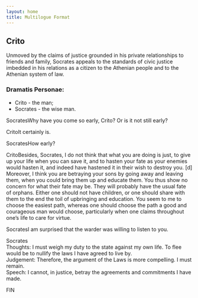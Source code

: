 ```yaml
---
layout: home
title: Multilogue Format
---
```


<div class="multilogue-container">
  <!-- 1. The Title -->
  <h2 class="multilogue-title">Crito</h2>

  <!-- 2. The Introduction -->
  <p class="multilogue-introduction">
    Unmoved by the claims of justice grounded in his private relationships to friends and family, Socrates appeals to the standards of civic justice imbedded in his relations as a citizen to the Athenian people and to the Athenian system of law.
  </p>

  <!-- 3. The Dramatis Personae -->
  <div class="dramatis-personae">
    <h3>Dramatis Personae:</h3>
    <ul>
      <li><span class="name">Crito</span> - the man;</li>
      <li><span class="name">Socrates</span> - the wise man.</li>
    </ul>
  </div>

  <!-- 4. The Conversation -->
  <div class="conversation">
    <p class="utterance">
      <span class="speaker">Socrates</span>Why have you come so early, Crito? Or is it not still early?
    </p>
    <p class="utterance">
      <span class="speaker">Crito</span>It certainly is.
    </p>
    <p class="utterance">
      <span class="speaker">Socrates</span>How early?
    </p>
    <p class="utterance">
      <span class="speaker">Crito</span>Besides, Socrates, I do not think that what you are doing is just, to give up your life when you can save it, and to hasten your fate as your enemies would hasten it, and indeed have hastened it in their wish to destroy you. [d] Moreover, I think you are betraying your sons by going away and leaving them, when you could bring them up and educate them. You thus show no concern for what their fate may be. They will probably have the usual fate of orphans. Either one should not have children, or one should share with them to the end the toil of upbringing and education. You seem to me to choose the easiest path, whereas one should choose the path a good and courageous man would choose, particularly when one claims throughout one’s life to care for virtue.
    </p>
    <p class="utterance">
      <span class="speaker">Socrates</span>I am surprised that the warder was willing to listen to you.
    </p>
    <!-- Example of a complex utterance with structured parts -->
    <p class="utterance">
      <span class="speaker">Socrates</span><br/>
      <span class="part-label">Thoughts:</span> I must weigh my duty to the state against my own life. To flee would be to nullify the laws I have agreed to live by.<br/>
      <span class="part-label">Judgement:</span> Therefore, the argument of the Laws is more compelling. I must remain.<br/>
      <span class="part-label">Speech:</span> I cannot, in justice, betray the agreements and commitments I have made.
    </p>
  </div>

  <!-- 5. The End Marker -->
  <p class="multilogue-fin">FIN</p>
</div>